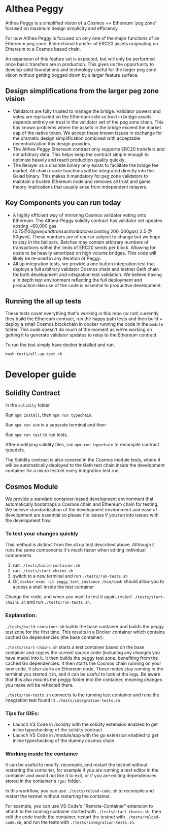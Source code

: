 # Althea Peggy

Althea Peggy is a simplified vision of a Cosmos <-> Ethereum 'peg zone' focused on maximum design simplicity and efficiency.

For now Althea Peggy is focused on only one of the major functions of an Ethereum peg zone. Bidirectional transfer of ERC20 assets originating on Ethereum to a Cosmos based chain.

An expansion of this feature set is expected, but will only be performed once basic transfers are in production. This gives us the opportunity to develop solid foundations and technology useful for the larger peg zone vision without getting bogged down by a larger feature surface.

## Design simplifications from the larger peg zone vision

- Validators are fully trusted to manage the bridge. Validator powers and votes are replicated on the Ethereum side so trust in bridge assets depends entirely on trust in the validator set of the peg zone chain. This has known problems where the assets in the bridge exceed the market cap of the native token. We accept these known issues in exchange for the dramatic design simplification combined with acceptable decentralization this design provides.
- The Althea Peggy Ethereum contract only supports ERC20 transfers and not arbitrary data. This helps keep the contract simple enough to optimize heavily and reach production quality quickly.
- The Relayer as a discrete binary only exists to facilitate the bridge fee market. All chain oracle functions will be integrated directly into the Gaiad binary. This makes it mandatory for peg zone validators to maintain a trusted Ethereum node and removes all trust and game theory implications that usually arise from independent relayers.

## Key Components you can run today

- A highly efficient way of mirroring Cosmos validator voting onto Ethereum. The Althea-Peggy solidity contract has validator set updates costing ~60,000 gas ($0.75 @ 50gwei) and transaction batches costing ~200,000 gas (~$2.5 @ 50gwei). These numbers are of course subject to change but we hope to stay in the ballpark. Batches may contain arbitrary numbers of transactions within the limits of ERC20 sends per block. Allowing for costs to be heavily amortized on high volume bridges. This code will likely be re-used in any iteration of Peggy.
- All up integration tests, we provide a one button integration test that deploys a full arbitrary validator Cosmos chain and testnet Geth chain for both development and integration test validation. We believe having a in depth test environment reflecting the full deployment and production-like use of the code is essential to productive development.

## Running the all up tests

These tests cover everything that's working in this repo (or not) currently they build the Ethereum contract, run the happy path tests and then build + deploy a small Cosmos blockchain in docker running the code in the `module` folder. This code doesn't do much at the moment as we're working on getting it to generate validator updates to relay to the Ethereum contract.

To run the test simply have docker installed and run.

`bash tests/all-up-test.sh`

# Developer guide

## Solidity Contract

in the `solidity` folder

Run `npm install`, then `npm run typechain`.

Run `npm run evm` in a separate terminal and then

Run `npm run test` to run tests.

After modifying solidity files, run `npm run typechain` to recompile contract
typedefs.

The Solidity contract is also covered in the Cosmos module tests, where it will be automatically deployed to the Geth test chain inside the development container for a micro testnet every integration test run.

## Cosmos Module

We provide a standard container-based development environment that automatically bootstraps a Cosmos chain and Ethereum chain for testing. We believe standardization of the development environment and ease of development are essential so please file issues if you run into issues with the development flow.

### To test your changes quickly

This method is dictinct from the all up test described above. Although it runs the same components it's much faster when editing individual components.

1. run `./tests/build-container.sh`
2. run `./tests/start-chains.sh`
3. switch to a new terminal and run `./tests/run-tests.sh`
4. Or, `docker exec -it peggy_test_instance /bin/bash` should allow you to access a shell inside the test container

Change the code, and when you want to test it again, restart `./tests/start-chains.sh` and run `./tests/run-tests.sh`.

### Explanation:

`./tests/build-container.sh` builds the base container and builds the peggy test zone for the first time. This results in a Docker container which contains cached Go dependencies (the base container).

`./tests/start-chains.sh` starts a test container based on the base container and copies the current source code (including any changes you have made) into it. It then builds the peggy test zone, benefiting from the cached Go dependencies. It then starts the Cosmos chain running on your new code. It also starts an Ethereum node. These nodes stay running in the terminal you started it in, and it can be useful to look at the logs. Be aware that this also mounts the peggy folder into the container, meaning changes you make will be reflected there.

`./tests/run-tests.sh` connects to the running test container and runs the integration test found in `./tests/integration-tests.sh`

### Tips for IDEs:

- Launch VS Code in /solidity with the solidity extension enabled to get inline typechecking of the solidity contract
- Launch VS Code in /module/app with the go extension enabled to get inline typechecking of the dummy cosmos chain

### Working inside the container

It can be useful to modify, recompile, and restart the testnet without restarting the container, for example if you are running a text editor in the container and would not like it to exit, or if you are editing dependencies stored in the container's `/go/` folder.

In this workflow, you can use `./tests/reload-code.sh` to recompile and restart the testnet without restarting the container.

For example, you can use VS Code's "Remote-Container" extension to attach to the running container started with `./tests/start-chains.sh`, then edit the code inside the container, restart the testnet with `./tests/reload-code.sh`, and run the tests with `./tests/integration-tests.sh`.
